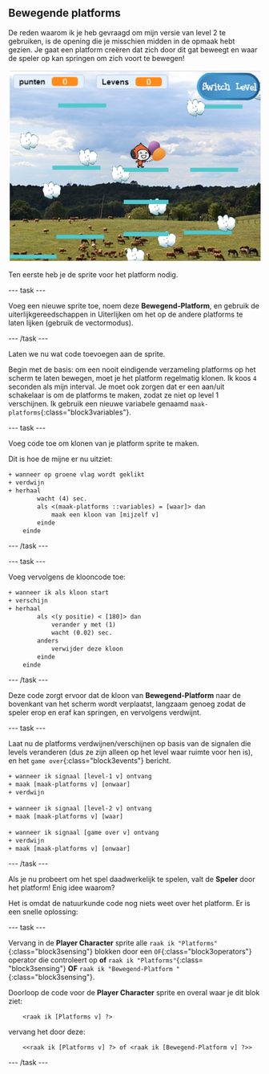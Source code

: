 ## Bewegende platforms

De reden waarom ik je heb gevraagd om mijn versie van level 2 te gebruiken, is de opening die je misschien midden in de opmaak hebt gezien. Je gaat een platform creëren dat zich door dit gat beweegt en waar de speler op kan springen om zich voort te bewegen!

![Een ander level met verschillende platforms](images/movingPlatforms.png)

Ten eerste heb je de sprite voor het platform nodig.

--- task ---

Voeg een nieuwe sprite toe, noem deze **Bewegend-Platform**, en gebruik de uiterlijkgereedschappen in Uiterlijken om het op de andere platforms te laten lijken \(gebruik de vectormodus\).

--- /task ---

Laten we nu wat code toevoegen aan de sprite.

Begin met de basis: om een nooit eindigende verzameling platforms op het scherm te laten bewegen, moet je het platform regelmatig klonen. Ik koos `4` seconden als mijn interval. Je moet ook zorgen dat er een aan/uit schakelaar is om de platforms te maken, zodat ze niet op level 1 verschijnen. Ik gebruik een nieuwe variabele genaamd `maak-platforms`{:class="block3variables"}.

--- task ---

Voeg code toe om klonen van je platform sprite te maken.

Dit is hoe de mijne er nu uitziet:

```blocks3
+ wanneer op groene vlag wordt geklikt
+ verdwijn
+ herhaal
        wacht (4) sec.
        als <(maak-platforms ::variables) = [waar]> dan
            maak een kloon van [mijzelf v]
        einde
    einde
```

--- /task ---

--- task ---

Voeg vervolgens de klooncode toe:

```blocks3
+ wanneer ik als kloon start
+ verschijn
+ herhaal
        als <(y positie) < [180]> dan
            verander y met (1)
            wacht (0.02) sec.
        anders
            verwijder deze kloon
        einde
    einde
```

--- /task ---

Deze code zorgt ervoor dat de kloon van **Bewegend-Platform** naar de bovenkant van het scherm wordt verplaatst, langzaam genoeg zodat de speler erop en eraf kan springen, en vervolgens verdwijnt.

--- task ---

Laat nu de platforms verdwijnen/verschijnen op basis van de signalen die levels veranderen (dus ze zijn alleen op het level waar ruimte voor hen is), en het `game over`{:class="block3events"} bericht.

```blocks3
+ wanneer ik signaal [level-1 v] ontvang
+ maak [maak-platforms v] [onwaar]
+ verdwijn

+ wanneer ik signaal [level-2 v] ontvang
+ maak [maak-platforms v] [waar]

+ wanneer ik signaal [game over v] ontvang
+ verdwijn
+ maak [maak-platforms v] [onwaar]
```

--- /task ---

Als je nu probeert om het spel daadwerkelijk te spelen, valt de **Speler** door het platform! Enig idee waarom?

Het is omdat de natuurkunde code nog niets weet over het platform. Er is een snelle oplossing:

--- task ---

Vervang in de **Player Character** sprite alle `raak ik "Platforms"`{:class="block3sensing"} blokken door een `OF`{:class="block3operators"} operator die controleert op **of** `raak ik "Platforms"`{:class= "block3sensing"}  **OF** `raak ik "Bewegend-Platform "`{:class="block3sensing"}.

Doorloop de code voor de **Player Character** sprite en overal waar je dit blok ziet:

```blocks3
    <raak ik [Platforms v] ?>
```

vervang het door deze:

```blocks3
    <<raak ik [Platforms v] ?> of <raak ik [Bewegend-Platform v] ?>>
```

--- /task ---
